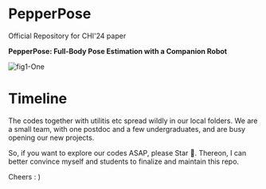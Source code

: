 # PepperPose
Official Repository for CHI'24 paper

**PepperPose: Full-Body Pose Estimation with a Companion Robot**

![fig1-One](https://github.com/Mvrjustid/pepperpose/assets/14902853/3ba45052-5a37-4d7c-a1db-77569b2794fe)


# Timeline
The codes together with utilitis etc spread wildly in our local folders. We are a small team, with one postdoc and a few undergraduates, and are busy opening our new projects.

So, if you want to explore our codes ASAP, please Star 🌟. Thereon, I can better convince myself and students to finalize and maintain this repo.

Cheers : )